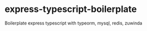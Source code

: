 # express-typescript-boilerplate
Boilerplate express typescript with typeorm, mysql, redis, zuwinda
